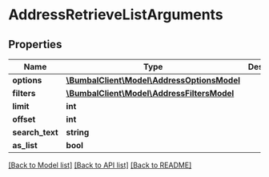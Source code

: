 # AddressRetrieveListArguments

## Properties
Name | Type | Description | Notes
------------ | ------------- | ------------- | -------------
**options** | [**\BumbalClient\Model\AddressOptionsModel**](AddressOptionsModel.md) |  | [optional] 
**filters** | [**\BumbalClient\Model\AddressFiltersModel**](AddressFiltersModel.md) |  | [optional] 
**limit** | **int** |  | [optional] 
**offset** | **int** |  | [optional] 
**search_text** | **string** |  | [optional] 
**as_list** | **bool** |  | [optional] 

[[Back to Model list]](../README.md#documentation-for-models) [[Back to API list]](../README.md#documentation-for-api-endpoints) [[Back to README]](../README.md)


